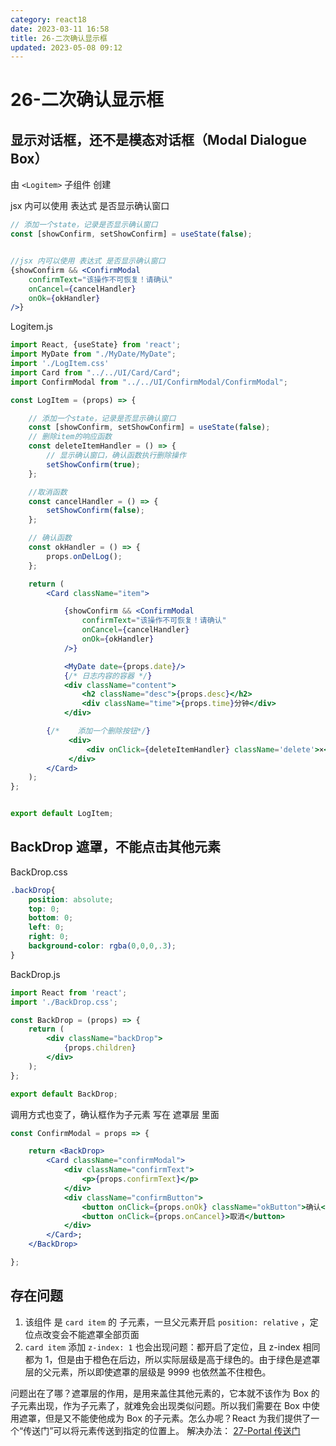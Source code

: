 ```yaml
---
category: react18
date: 2023-03-11 16:58
title: 26-二次确认显示框
updated: 2023-05-08 09:12
---
```


# 26-二次确认显示框

## 显示对话框，还不是模态对话框（Modal Dialogue Box）

由 `<Logitem>` 子组件 创建

jsx 内可以使用 表达式 是否显示确认窗口

```jsx
// 添加一个state，记录是否显示确认窗口
const [showConfirm, setShowConfirm] = useState(false);


//jsx 内可以使用 表达式 是否显示确认窗口
{showConfirm && <ConfirmModal
    confirmText="该操作不可恢复！请确认"
    onCancel={cancelHandler}
    onOk={okHandler}
/>}
```

Logitem.js

```jsx
import React, {useState} from 'react';
import MyDate from "./MyDate/MyDate";
import './LogItem.css'
import Card from "../../UI/Card/Card";
import ConfirmModal from "../../UI/ConfirmModal/ConfirmModal";

const LogItem = (props) => {

    // 添加一个state，记录是否显示确认窗口
    const [showConfirm, setShowConfirm] = useState(false);
    // 删除item的响应函数
    const deleteItemHandler = () => {
        // 显示确认窗口，确认函数执行删除操作
        setShowConfirm(true);
    };

    //取消函数
    const cancelHandler = () => {
        setShowConfirm(false);
    };

    // 确认函数
    const okHandler = () => {
        props.onDelLog();
    };

    return (
        <Card className="item">

            {showConfirm && <ConfirmModal
                confirmText="该操作不可恢复！请确认"
                onCancel={cancelHandler}
                onOk={okHandler}
            />}

            <MyDate date={props.date}/>
            {/* 日志内容的容器 */}
            <div className="content">
                <h2 className="desc">{props.desc}</h2>
                <div className="time">{props.time}分钟</div>
            </div>

        {/*    添加一个删除按钮*/}
             <div>
                 <div onClick={deleteItemHandler} className='delete'>×</div>
             </div>
        </Card>
    );
};


export default LogItem;

```

## BackDrop 遮罩，不能点击其他元素

BackDrop.css

```css
.backDrop{
    position: absolute;
    top: 0;
    bottom: 0;
    left: 0;
    right: 0;
    background-color: rgba(0,0,0,.3);
}
```

BackDrop.js

```jsx
import React from 'react';
import './BackDrop.css';

const BackDrop = (props) => {
    return (
        <div className="backDrop">
            {props.children}
        </div>
    );
};

export default BackDrop;

```

调用方式也变了，确认框作为子元素 写在 遮罩层 里面

```jsx
const ConfirmModal = props => {

    return <BackDrop>
        <Card className="confirmModal">
            <div className="confirmText">
                <p>{props.confirmText}</p>
            </div>
            <div className="confirmButton">
                <button onClick={props.onOk} className="okButton">确认</button>
                <button onClick={props.onCancel}>取消</button>
            </div>
        </Card>;
    </BackDrop>

};
```

## 存在问题

1. 该组件 是 `card item` 的 子元素，一旦父元素开启 `position: relative` ，定位点改变会不能遮罩全部页面
2. `card item` 添加 `z-index: 1` 也会出现问题：都开启了定位，且 z-index 相同都为 1，但是由于橙色在后边，所以实际层级是高于绿色的。由于绿色是遮罩层的父元素，所以即使遮罩的层级是 9999 也依然盖不住橙色。

问题出在了哪？遮罩层的作用，是用来盖住其他元素的，它本就不该作为 Box 的子元素出现，作为子元素了，就难免会出现类似问题。所以我们需要在 Box 中使用遮罩，但是又不能使他成为 Box 的子元素。怎么办呢？React 为我们提供了一个“传送门”可以将元素传送到指定的位置上。
解决办法： [27-Portal 传送门](27-Portal传送门-创建遮罩Backdrop.md)